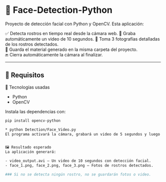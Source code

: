 # 🧠 Face-Detection-Python

Proyecto de detección facial con Python y OpenCV. Esta aplicación:

✅ Detecta rostros en tiempo real desde la cámara web.
🎥 Graba automáticamente un video de 10 segundos.
📸 Toma 3 fotografías detalladas de los rostros detectados.  
📁 Guarda el material generado en la misma carpeta del proyecto.  
🔚 Cierra automáticamente la cámara al finalizar.  

---

## 🚀 Requisitos

🧠 Tecnologías usadas
- Python
- OpenCV

Instala las dependencias con:

```bash
pip install opencv-python

* python Detection/Face_Video.py 
El programa activará la cámara, grabará un video de 5 segundos y luego tomará 3 fotos automáticamente.


🖼️ Resultado esperado
La aplicación generará:

- video_output.avi – Un video de 10 segundos con detección facial.
- face_1.png, face_2.png, face_3.png – Fotos de rostros detectados.

### Si no se detecta ningún rostro, no se guardarán fotos o video.


